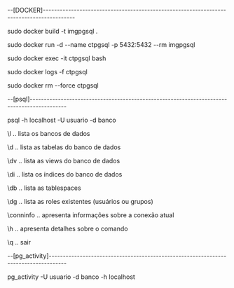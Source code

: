 <!-- Comandos de utilização -->

--[DOCKER]-----------------------------------------------------------------------------------------

sudo docker build -t imgpgsql .

sudo docker run -d --name ctpgsql -p 5432:5432 --rm imgpgsql

sudo docker exec -it ctpgsql bash

sudo docker logs -f ctpgsql

sudo docker rm --force ctpgsql

--[psql]-------------------------------------------------------------------------------------------

psql -h localhost -U usuario -d banco

\l .. lista os bancos de dados

\d .. lista as tabelas do banco de dados

\dv .. lista as views do banco de dados

\di .. lista os índices do banco de dados

\db .. lista as tablespaces

\dg .. lista as roles existentes (usuários ou grupos)

\conninfo .. apresenta informações sobre a conexão atual

\h <comando> .. apresenta detalhes sobre o comando

\q .. sair

--[pg_activity]------------------------------------------------------------------------------------

pg_activity -U usuario -d banco -h localhost
